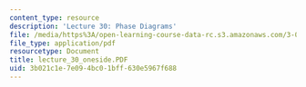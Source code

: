 ```yaml
---
content_type: resource
description: 'Lecture 30: Phase Diagrams'
file: /media/https%3A/open-learning-course-data-rc.s3.amazonaws.com/3-00-thermodynamics-of-materials-fall-2002/3b021c1e7e094bc01bff630e5967f688_lecture_30_oneside.PDF
file_type: application/pdf
resourcetype: Document
title: lecture_30_oneside.PDF
uid: 3b021c1e-7e09-4bc0-1bff-630e5967f688
---
```

